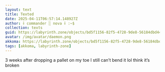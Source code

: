 ```yaml
---
layout: text
title: Texted
date: 2025-04-11T06:57:14.148927Z
author: ⸸ commander ░ nova ⸸ :~$
collection: texts
guid: https://labyrinth.zone/objects/bd5f1156-82f5-4728-9de8-56184dbd44f1
avatar: /img/avatar/daemon.png
akkoma: https://labyrinth.zone/objects/bd5f1156-82f5-4728-9de8-56184dbd44f1
tags: [akkoma, labyrinth-zone]
---
```


<p>3 weeks after dropping a pallet on my toe I still can’t bend it lol think it’s broken</p>